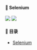 #### :monkey: Selenium
![](https://img.shields.io/badge/Python-green.svg) ![](https://img.shields.io/badge/自动化测试-green.svg)

#### :monkey: 目录
- [Selenium](selenium) 